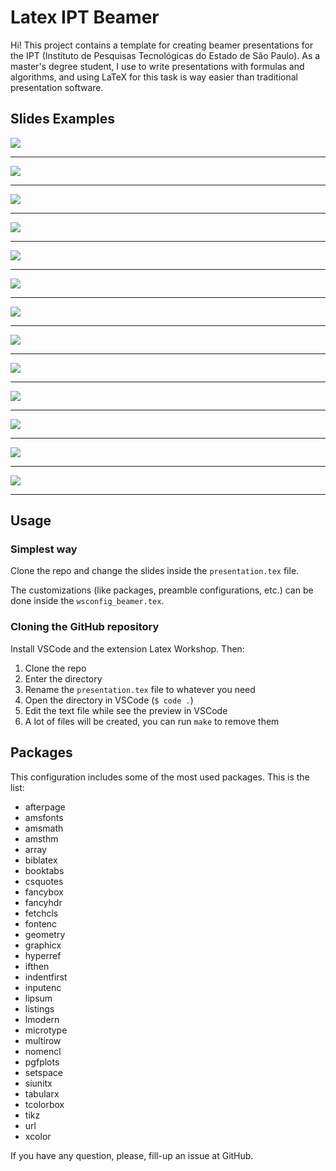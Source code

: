 # Latex IPT Beamer

<!-- spell-checker: disable -->

Hi! This project contains a template for creating beamer presentations for the IPT (Instituto de Pesquisas Tecnológicas do Estado de São Paulo).
As a master's degree student, I use to write presentations with formulas and algorithms, and using LaTeX for this task is way easier than traditional presentation software.

## Slides Examples

![](assets/slides-01.png)

<hr>

![](assets/slides-02.png)

<hr>

![](assets/slides-03.png)

<hr>

![](assets/slides-04.png)

<hr>

![](assets/slides-05.png)

<hr>

![](assets/slides-06.png)

<hr>

![](assets/slides-07.png)

<hr>

![](assets/slides-08.png)

<hr>

![](assets/slides-09.png)

<hr>

![](assets/slides-10.png)

<hr>

![](assets/slides-11.png)

<hr>

![](assets/slides-12.png)

<hr>

![](assets/slides-13.png)

<hr>

## Usage

### Simplest way

Clone the repo and change the slides inside the `presentation.tex` file.

The customizations (like packages, preamble configurations, etc.) can be done inside the `wsconfig_beamer.tex`. 

### Cloning the GitHub repository

Install VSCode and the extension Latex Workshop. Then:

1. Clone the repo
2. Enter the directory
3. Rename the `presentation.tex` file to whatever you need
4. Open the directory in VSCode (`$ code .`)
5. Edit the text file while see the preview in VSCode
6. A lot of files will be created, you can run `make` to remove them

## Packages

This configuration includes some of the most used packages. This is the list:

- afterpage
- amsfonts
- amsmath
- amsthm
- array
- biblatex
- booktabs
- csquotes
- fancybox
- fancyhdr
- fetchcls
- fontenc
- geometry
- graphicx
- hyperref
- ifthen
- indentfirst
- inputenc
- lipsum
- listings
- lmodern
- microtype
- multirow
- nomencl
- pgfplots
- setspace
- siunitx
- tabularx
- tcolorbox
- tikz
- url
- xcolor

If you have any question, please, fill-up an issue at GitHub.

